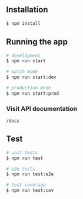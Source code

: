 ## Installation

```bash
$ npm install
```

## Running the app

```bash
# development
$ npm run start

# watch mode
$ npm run start:dev

# production mode
$ npm run start:prod
```
### Visit API documentation
```
/docs
```

## Test

```bash
# unit tests
$ npm run test

# e2e tests
$ npm run test:e2e

# test coverage
$ npm run test:cov
```
